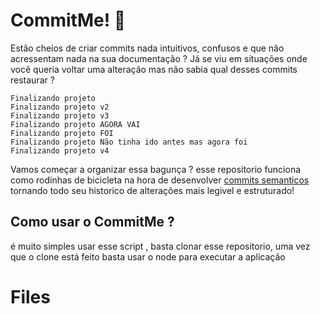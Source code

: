 # CommitMe! 🦤

Estão cheios de criar commits nada intuitivos, confusos e que não acressentam nada na sua documentação ?
Já se viu em situações onde você queria voltar uma alteração mas não sabia qual desses commits restaurar ?

    Finalizando projeto
    Finalizando projeto v2
    Finalizando projeto v3
    Finalizando projeto AGORA VAI
    Finalizando projeto FOI 
    Finalizando projeto Não tinha ido antes mas agora foi
    Finalizando projeto v4

  Vamos começar a organizar essa bagunça ? esse repositorio funciona como rodinhas de bicicleta na hora de desenvolver [commits semanticos](https://www.conventionalcommits.org/en/v1.0.0/)  tornando todo seu historico de alterações mais legivel e estruturado!

## Como usar o CommitMe ?

é muito simples usar esse script , basta clonar esse repositorio, uma vez que o clone está feito basta usar o node para executar a aplicação  



# Files


